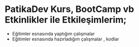﻿# PatikaDev Kurs, BootCamp vb Etkinlikler ile Etkileşimlerim;
* Eğitimler esnasında yaptığım çalışmalar
* Eğitimler esnasında hazırladığım çalışmalar , kodlar
